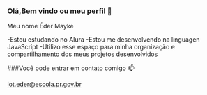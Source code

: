 ### Olá,Bem vindo ou meu perfil 👻

Meu nome Éder Mayke

-Estou estudando no Alura 
-Estou me desenvolvendo na linguagen JavaScript
-Utilizo esse espaço para minha organização e compartilhamento dos meus projetos desenvolvidos 

###Você pode entrar em contato comigo 📫

lot.eder@escola.pr.gov.br
